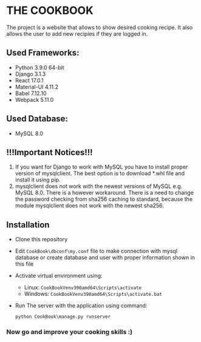 # THE COOKBOOK

The project is a website that allows to show desired cooking recipe. It also allows the user to add new recipies if they are logged in.

## Used Frameworks:
- Python 3.9.0 64-bit
- Django 3.1.3
- React 17.0.1
- Material-UI 4.11.2
- Babel 7.12.10
- Webpack 5.11.0

## Used Database:
 - MySQL 8.0

 ## !!!Important Notices!!!
 1. If you want for Django to work with MySQL you have to install proper version of mysqlclient. The best option is to download *.whl file and install it using pip.
 2. mysqlclient does not work with the newest versions of MySQL e.g. MySQL 8.0. There is a however workaround. There is a need to change the password checking from sha256 caching to standard, because the module mysqlclient does not work with the newest sha256.

## Installation
- Clone this repository
- Edit `CookBook\dbconf\my.conf` file to make connection with mysql database or create database and user with proper information shown in this file
- Activate virtual environment using:
  - Linux: 
  `CookBookVenv390amd64\Scripts\activate`
  - Windows: 
  `CookBookVenv390amd64\Scripts\activate.bat`
- Run The server with the application using command: 

   `python CookBook\manage.py runserver`
   
### Now go and improve your cooking skills :)
